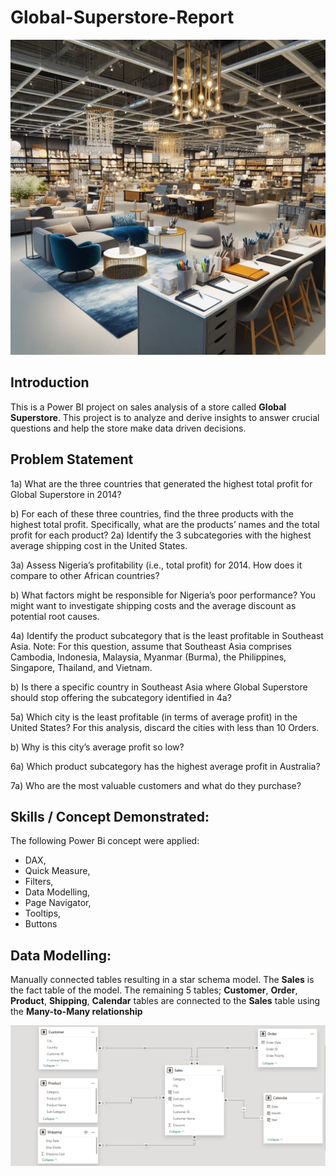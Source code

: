 # Global-Superstore-Report

![](intro_image_jpg.jpeg)

## Introduction
This is a Power BI project on sales analysis of a store called **Global Superstore**. This project is to analyze and derive insights to answer crucial questions and help the store make data driven decisions.

## Problem Statement
1a)  What are the three countries that generated the highest total profit for Global Superstore in 2014?

b) For each of these three countries, find the three products with the highest total profit. Specifically, what are the products’ names and the total profit for each product? 
2a) Identify the 3 subcategories with the highest average shipping cost in the United States.

3a) Assess Nigeria’s profitability (i.e., total profit) for 2014. How does it compare to other African countries? 

b) What factors might be responsible for Nigeria’s poor performance? You might want to investigate shipping costs and the average discount as potential root causes.

4a) Identify the product subcategory that is the least profitable in Southeast Asia. Note: For this question, assume that Southeast Asia comprises Cambodia, Indonesia, Malaysia, Myanmar (Burma), the Philippines, Singapore, Thailand, and Vietnam.

b) Is there a specific country in Southeast Asia where Global Superstore should stop offering the subcategory identified in 4a? 

5a) Which city is the least profitable (in terms of average profit) in the United States? For this analysis, discard the cities with less than 10 Orders.

b) Why is this city’s average profit so low?

6a) Which product subcategory has the highest average profit in Australia? 

7a) Who are the most valuable customers and what do they purchase?

## Skills / Concept Demonstrated:

The following Power Bi concept were applied:
- DAX,
- Quick Measure, 
- Filters, 
- Data Modelling, 
- Page Navigator,
- Tooltips,
- Buttons

## Data Modelling:

Manually connected tables resulting in a star schema model. The **Sales** is the fact table of the model. The remaining 5 tables; **Customer**, **Order**, **Product**, **Shipping**, **Calendar** tables are connected to the **Sales** table using the **Many-to-Many relationship**  

![](Data_Model.PNG)
